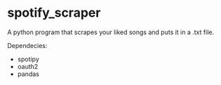 # spotify_scraper
A python program that scrapes your liked songs and puts it in a .txt file.

Dependecies: 
- spotipy
- oauth2
- pandas
